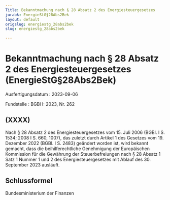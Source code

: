 ```yaml
---
Title: Bekanntmachung nach § 28 Absatz 2 des Energiesteuergesetzes
jurabk: EnergieStG§28Abs2Bek
layout: default
origslug: energiestg_28abs2bek
slug: energiestg_28abs2bek

---
```


# Bekanntmachung nach § 28 Absatz 2 des Energiesteuergesetzes (EnergieStG§28Abs2Bek)

Ausfertigungsdatum
:   2023-09-06

Fundstelle
:   BGBl I: 2023, Nr. 262


## (XXXX)

Nach § 28 Absatz 2 des Energiesteuergesetzes vom 15. Juli 2006 (BGBl.
I S. 1534; 2008 I S. 660, 1007), das zuletzt durch Artikel 1 des
Gesetzes vom 19. Dezember 2022 (BGBl. I S. 2483) geändert worden ist,
wird bekannt gemacht, dass die beihilferechtliche Genehmigung der
Europäischen Kommission für die Gewährung der Steuerbefreiungen nach §
28 Absatz 1 Satz 1 Nummer 1 und 2 des Energiesteuergesetzes mit Ablauf
des 30. September 2023 ausläuft.


## Schlussformel

Bundesministerium der Finanzen

